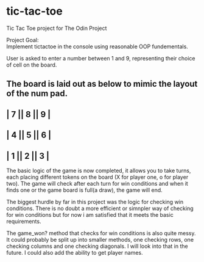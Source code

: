 # tic-tac-toe
Tic Tac Toe project for The Odin Project


Project Goal:  
Implement tictactoe in the console using reasonable OOP fundementals.


User is asked to enter a number between 1 and 9, representing their choice of cell on the board.

The board is laid out as below to mimic the layout of the num pad.
---------------
| 7 || 8 || 9 |
---------------
| 4 || 5 || 6 |
---------------
| 1 || 2 || 3 |
---------------

The basic logic of the game is now completed, it allows you to take turns, each placing different tokens on the board (X for player one, o for player two).
The game will check after each turn for win conditions and when it finds one or the game board is full(a draw), the game will end.

The biggest hurdle by far in this project was the logic for checking win conditions.  There is no doubt a more efficient or simnpler way of checking for win conditions but for now i am satisfied that it meets the basic requirements.

The game_won? method that checks for win conditions is also quite messy. It could probably be split up into smaller methods, one checking rows, one checking columns and one checking diagonals.  I will look into that in the future.  I could also add the ability to get player names.